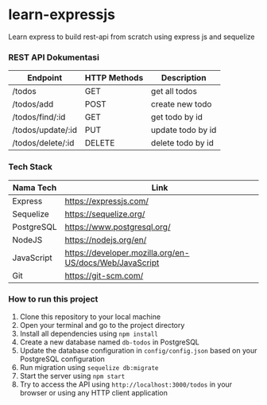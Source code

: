 # learn-expressjs

Learn express to build rest-api from scratch using express js and sequelize

### REST API Dokumentasi

| Endpoint          | HTTP Methods | Description       |
| ----------------- | ------------ | ----------------- |
| /todos            | GET          | get all todos     |
| /todos/add        | POST         | create new todo   |
| /todos/find/:id   | GET          | get todo by id    |
| /todos/update/:id | PUT          | update todo by id |
| /todos/delete/:id | DELETE       | delete todo by id |

### Tech Stack

| Nama Tech  | Link                                                    |
| ---------- | ------------------------------------------------------- |
| Express    | https://expressjs.com/                                  |
| Sequelize  | https://sequelize.org/                                  |
| PostgreSQL | https://www.postgresql.org/                             |
| NodeJS     | https://nodejs.org/en/                                  |
| JavaScript | https://developer.mozilla.org/en-US/docs/Web/JavaScript |
| Git        | https://git-scm.com/                                    |

### How to run this project

1. Clone this repository to your local machine
2. Open your terminal and go to the project directory
3. Install all dependencies using `npm install`
4. Create a new database named `db-todos` in PostgreSQL
5. Update the database configuration in `config/config.json` based on your PostgreSQL configuration
6. Run migration using `sequelize db:migrate`
7. Start the server using `npm start`
8. Try to access the API using `http://localhost:3000/todos` in your browser or using any HTTP client application

